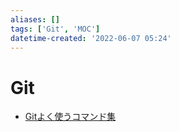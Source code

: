 ```yaml
---
aliases: []
tags: ['Git', 'MOC']
datetime-created: '2022-06-07 05:24'
---
```


# Git
- [Gitよく使うコマンド集](git-common-commands.md)